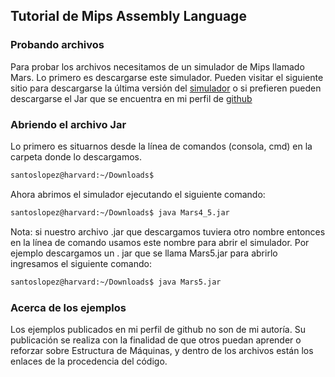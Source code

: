 ## Tutorial de Mips Assembly Language

### Probando archivos

Para probar los archivos necesitamos de un simulador de Mips llamado Mars. Lo primero es descargarse este simulador.
Pueden visitar el siguiente sitio para descargarse la última versión del [simulador](http://courses.missouristate.edu/KenVollmar/mars/download.htm) o si prefieren pueden descargarse el Jar que se encuentra en mi perfil de [github](https://github.com/santoslopez/MipsAssemblyLanguage/blob/master/Mars4_5.jar)

### Abriendo el archivo Jar
Lo primero es situarnos desde la línea de comandos (consola, cmd) en la carpeta donde lo descargamos.
```markdown
santoslopez@harvard:~/Downloads$
```
Ahora abrimos el simulador ejecutando el siguiente comando:
```markdown
santoslopez@harvard:~/Downloads$ java Mars4_5.jar
```

Nota: si nuestro archivo .jar que descargamos tuviera otro nombre entonces en la línea de comando usamos este nombre para abrir el simulador. Por ejemplo descargamos un . jar que se llama Mars5.jar para abrirlo ingresamos el siguiente comando:
```markdown
santoslopez@harvard:~/Downloads$ java Mars5.jar
```

### Acerca de los ejemplos

Los ejemplos publicados en mi perfil de github no son de mi autoría. Su publicación se realiza con la finalidad de que otros
puedan aprender o reforzar sobre Estructura de Máquinas, y dentro de los archivos están los enlaces de la procedencia del 
código.
